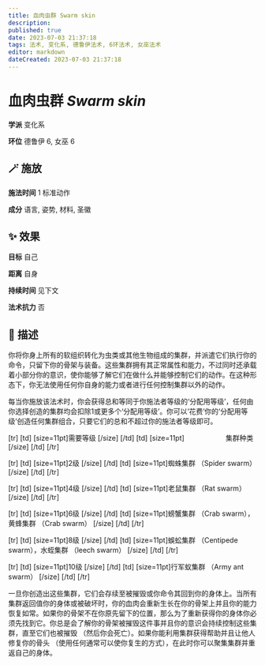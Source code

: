 ```yaml
---
title: 血肉虫群 Swarm skin
description: 
published: true
date: 2023-07-03 21:37:18
tags: 法术, 变化系, 德鲁伊法术, 6环法术, 女巫法术
editor: markdown
dateCreated: 2023-07-03 21:37:18
---
```


# **血肉虫群** *Swarm skin*

**学派** 变化系 

**环位** 德鲁伊 6, 女巫 6

## 🪄 施放

**施法时间** 1 标准动作

**成分** 语言, 姿势, 材料, 圣徽

## ✨ 效果 

**目标** 自己 

**距离** 自身  

**持续时间** 见下文 

**法术抗力** 否

## 📖 描述

你将你身上所有的软组织转化为虫类或其他生物组成的集群，并派遣它们执行你的命令，只留下你的骨架与装备。这些集群拥有其正常属性和能力，不过同时还承载着小部分你的意识，使你能够了解它们在做什么并能够控制它们的动作。在这种形态下，你无法使用任何你自身的能力或者进行任何控制集群以外的动作。

每当你施放该法术时，你会获得总和等同于你施法者等级的‘分配用等级’，任何由你选择创造的集群均会扣除1或更多个‘分配用等级’。你可以‘花费’你的‘分配用等级’创造任何集群组合，只要它们的总和不超过你的施法者等级即可。

[tr] [td] [size=11pt]需要等级 [/size] [/td] [td] [size=11pt]　　　　　　集群种类 [/size] [/td] [/tr]

[tr] [td] [size=11pt]2级 [/size] [/td] [td] [size=11pt]蜘蛛集群 （Spider swarm） [/size] [/td] [/tr]

[tr] [td] [size=11pt]4级 [/size] [/td] [td] [size=11pt]老鼠集群 （Rat swarm） [/size] [/td] [/tr]

[tr] [td] [size=11pt]6级 [/size] [/td] [td] [size=11pt]螃蟹集群 （Crab swarm），黄蜂集群 （Crab swarm） [/size] [/td] [/tr]

[tr] [td] [size=11pt]8级 [/size] [/td] [td] [size=11pt]蜈蚣集群 （Centipede swarm），水蛭集群 （leech swarm） [/size] [/td] [/tr]

[tr] [td] [size=11pt]10级 [/size] [/td] [td] [size=11pt]行军蚁集群 （Army ant swarm） [/size] [/td] [/tr]

一旦你创造出这些集群，它们会存续至被摧毁或你命令其回到你的身体上。当所有集群返回值你的身体或被破坏时，你的血肉会重新生长在你的骨架上并且你的能力恢复如常。如果你的骨架不在你原先留下的位置，那么为了重新获得你的身体你必须先找到它。你总是会了解你的骨架被摧毁这件事并且你的意识会持续控制这些集群，直至它们也被摧毁 （然后你会死亡）。如果你能利用集群获得帮助并且让他人修复你的骨头 （使用任何通常可以使你复生的方式），在此时你可以聚集集群并重返自己的身体。
    